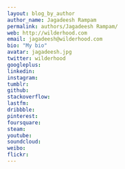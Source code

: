 ```yaml
---
layout: blog_by_author
author_name: Jagadeesh Rampam
permalink: authors/Jagadeesh Rampam/
web: http://wilderhood.com
email: jagadeesh@wilderhood.com
bio: "My bio"
avatar: jagadeesh.jpg
twitter: wilderhood
googleplus: 
linkedin: 
instagram:
tumblr:
github:
stackoverflow:
lastfm:
dribbble:
pinterest:
foursquare:
steam:
youtube:
soundcloud:
weibo:
flickr:
---
```

